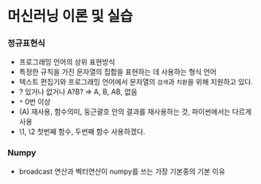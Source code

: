 # 머신러닝 이론 및 실습

### 정규표현식

- 프로그래밍 언어의 상위 표현방식
- 특정한 규칙을 가진 문자열의 집합을 표현하는 데 사용하는 형식 언어
- 텍스트 편집기와 프로그래밍 언어에서 문자열의 `검색`과 `치환`을 위해 지원하고 있다.
- ? 있거나 없거나   A?B?   => A, B, AB, 없음
- `*` 0번 이상
- (A)   재사용,  함수의미, 둥근괄호 안의 결과를 재사용하는 것, 파이썬에서는 다르게 사용
- \1, \2   첫번째 함수, 두번째 함수 사용하겠다.





### Numpy

- broadcast 연산과 벡터연산이 numpy를 쓰는 가장 기본중의 기본 이유

